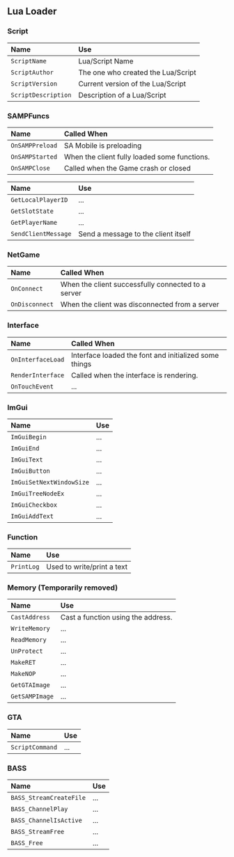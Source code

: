 
## Lua Loader

### Script
| Name | Use             |
| :-------- | :------- |
| `ScriptName` | Lua/Script Name |
| `ScriptAuthor` | The one who created the Lua/Script |
| `ScriptVersion` | Current version of the Lua/Script |
| `ScriptDescription` | Description of a Lua/Script |

### SAMPFuncs
| Name | Called When                |
| :-------- | :------- |
| `OnSAMPPreload` | SA Mobile is preloading |
| `OnSAMPStarted` | When the client fully loaded some functions. |
| `OnSAMPClose` | Called when the Game crash or closed |

| Name | Use               |
| :-------- | :------- |
| `GetLocalPlayerID` | ... |
| `GetSlotState` | ... |
| `GetPlayerName` | ... |
| `SendClientMessage` | Send a message to the client itself |

### NetGame
| Name | Called When                |
| :-------- | :------- |
| `OnConnect` | When the client successfully connected to a server |
| `OnDisconnect` | When the client was disconnected from a server |

### Interface
| Name | Called When                |
| :-------- | :------- |
| `OnInterfaceLoad` | Interface loaded the font and initialized some things |
| `RenderInterface` | Called when the interface is rendering. |
| `OnTouchEvent` | ... |

### ImGui
| Name | Use             |
| :-------- | :------- |
| `ImGuiBegin` | ... |
| `ImGuiEnd` | ... |
| `ImGuiText` | ... |
| `ImGuiButton` | ... |
| `ImGuiSetNextWindowSize` | ... |
| `ImGuiTreeNodeEx` | ... |
| `ImGuiCheckbox` | ... |
| `ImGuiAddText` | ... |

### Function
| Name | Use             |
| :-------- | :------- |
| `PrintLog` | Used to write/print a text |

### Memory (Temporarily removed)
| Name | Use             |
| :-------- | :------- |
| `CastAddress` | Cast a function using the address. |
| `WriteMemory` | ... |
| `ReadMemory` | ... |
| `UnProtect` | ... |
| `MakeRET` | ... |
| `MakeNOP` | ... |
| `GetGTAImage` | ... |
| `GetSAMPImage` | ... |

### GTA
| Name | Use             |
| :-------- | :------- |
| `ScriptCommand` | ... |

### BASS
| Name | Use             |
| :-------- | :------- |
| `BASS_StreamCreateFile` | ... |
| `BASS_ChannelPlay` | ... |
| `BASS_ChannelIsActive` | ... |
| `BASS_StreamFree` | ... |
| `BASS_Free` | ... |
